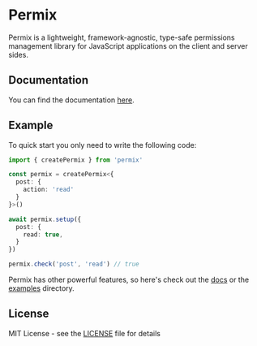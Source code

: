 # Permix

Permix is a lightweight, framework-agnostic, type-safe permissions management library for JavaScript applications on the client and server sides.

## Documentation

You can find the documentation [here](https://permix.letstri.dev).

## Example

To quick start you only need to write the following code:

```ts
import { createPermix } from 'permix'

const permix = createPermix<{
  post: {
    action: 'read'
  }
}>()

await permix.setup({
  post: {
    read: true,
  }
})

permix.check('post', 'read') // true
```

Permix has other powerful features, so here's check out the [docs](https://permix.letstri.dev/docs) or the [examples](./examples) directory.

## License

MIT License - see the [LICENSE](../LICENSE) file for details
